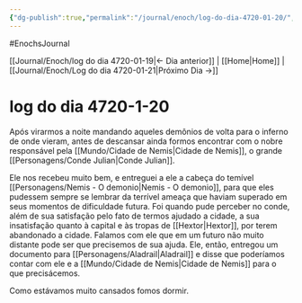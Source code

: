 ```yaml
---
{"dg-publish":true,"permalink":"/journal/enoch/log-do-dia-4720-01-20/","dgHomeLink":true,"dgPassFrontmatter":false}
---
```


#EnochsJournal 

[[Journal/Enoch/log do dia 4720-01-19|<- Dia anterior]] | [[Home|Home]] | [[Journal/Enoch/Log do dia 4720-01-21|Próximo Dia ->]]

# log do dia 4720-1-20
Após virarmos a noite mandando aqueles demônios de volta para o inferno de onde vieram, antes de descansar ainda formos encontrar com o nobre responsável pela [[Mundo/Cidade de Nemis|Cidade de Nemis]], o grande [[Personagens/Conde Julian|Conde Julian]].

Ele nos recebeu muito bem, e entreguei a ele a cabeça do temível [[Personagens/Nemis - O demonio|Nemis - O demonio]], para que eles pudessem sempre se lembrar da terrível ameaça que haviam superado em seus momentos de dificuldade futura.
Foi quando pude perceber no conde, além de sua satisfação pelo fato de termos ajudado a cidade, a sua insatisfação quanto à capital e às tropas de [[Hextor|Hextor]], por terem abandonado a cidade. 
Falamos com ele que em um futuro não muito distante pode ser que precisemos de sua ajuda. Ele, então, entregou um documento para [[Personagens/Aladrail|Aladrail]] e disse que poderíamos contar com ele e a [[Mundo/Cidade de Nemis|Cidade de Nemis]] para o que precisácemos.

Como estávamos muito cansados fomos dormir.
